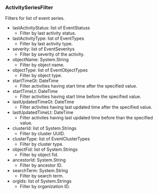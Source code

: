 ### ActivitySeriesFilter
Filters for list of event series.

- lastActivityStatus: list of EventStatuss
  - Filter by last activity status.
- lastActivityType: list of EventTypes
  - Filter by last activity type.
- severity: list of EventSeveritys
  - Filter by severity of the activity.
- objectName: System.String
  - Filter by object name.
- objectType: list of EventObjectTypes
  - Filter by object type.
- startTimeGt: DateTime
  - Filter activities having start time after the specified value.
- startTimeLt: DateTime
  - Filter activities having start time before the specified value.
- lastUpdatedTimeGt: DateTime
  - Filter activites having last updated time after the specified value.
- lastUpdatedTimeLt: DateTime
  - Filter activites having last updated time before than the specified value.
- clusterId: list of System.Strings
  - Filter by cluster UUID.
- clusterType: list of EventClusterTypes
  - Filter by cluster type.
- objectFid: list of System.Strings
  - Filter by object fid.
- ancestorId: System.String
  - Filter by ancestor ID.
- searchTerm: System.String
  - Filter by search term.
- orgIds: list of System.Strings
  - Filter by organization ID.
